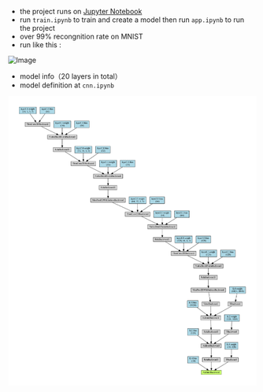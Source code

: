 + the project runs on [Jupyter Notebook](https://jupyter.org/)
+ run `train.ipynb` to train and create a model then run `app.ipynb` to run the project
+ over 99% recongnition rate on MNIST
+ run like this :

![Image](https://cvws.icloud-content.com/B/AVUxRnqGoHOQykOaA7PRCKyG10JVAUB94MMymZ6b2D1-NdBFMc6eE_VK/IMG_0601.GIF?o=AvjGpSWrnPDHPnSQLRNPQ3Y_xd6DUY3pGeGrFMHg9MyG&v=1&x=3&a=CAog2pjsRmDSLocVL0TT7iDlafExWGqo3wDgGCsmE_yRm-kSaxC-qa2b0C4Y3qDkm9AuIgEAUgSG10JVWgSeE_VKaiUwSsiPZJzrawVjynWeFEuPuY0x0UEtZZcMVAfiUT-mON8CXGssciXba6SRmVCvY3SyeoVaEHGGVP1bG2a7Mufwag2IclaJyE6Sc1R7&e=1602081067&fl=&r=912df00d-bb5c-40fb-a189-098ab9b81585-1&k=wCAZJ1Af52iRDfBNc2I3BA&ckc=com.apple.clouddocs&ckz=com.apple.CloudDocs&p=47&s=8JmbGURUyWBlHP_IA7xrztTlLuM&cd=i)

+ model info（20 layers in total） 
+ model definition at `cnn.ipynb`

![Image](https://raw.githubusercontent.com/fxs123456/-/master/Digraph.gv/Digraph.gv.png)


 
